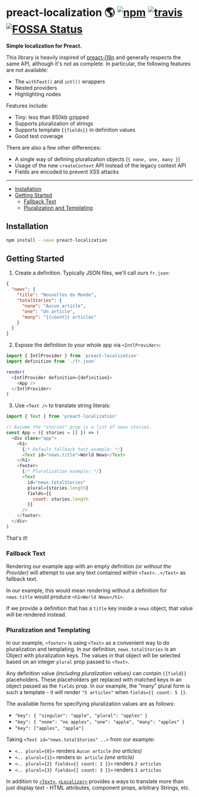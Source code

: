 # preact-localization 🌎 [![npm](https://img.shields.io/npm/v/preact-localization.svg?style=flat)](https://npm.im/preact-localization) [![travis](https://travis-ci.org/apyos/preact-localization.svg?branch=master)](https://travis-ci.org/apyos/preact-localization) [![FOSSA Status](https://app.fossa.io/api/projects/git%2Bgithub.com%2Fapyos%2Fpreact-localization.svg?type=shield)](https://app.fossa.io/projects/git%2Bgithub.com%2Fapyos%2Fpreact-localization?ref=badge_shield)

**Simple localization for Preact.**

This library is heavily inspired of [preact-i18n](https://github.com/synacor/preact-i18n) and generally respects the same API, although it's not as complete. In particular, the following features are not available:

- The `withText()` and `intl()` wrappers
- Nested providers
- Highlighting nodes

Features include:

- Tiny: less than 850kb gzipped
- Supports pluralization of strings
- Supports template `{{fields}}` in definition values
- Good test coverage

There are also a few other differences:

- A single way of defining pluralization objects (`{ none, one, many }`)
- Usage of the new `createContext` API instead of the legacy context API
- Fields are encoded to prevent XSS attacks

---

- [Installation](#installation)
- [Getting Started](#getting-started)
  - [Fallback Text](#fallback-text)
  - [Pluralization and Templating](#pluralization-and-templating)

<!-- /MDTOC -->

## Installation

```sh
npm install --save preact-localization
```

## Getting Started

1. Create a definition. Typically JSON files, we'll call ours `fr.json`:

```json
{
  "news": {
    "title": "Nouvelles du Monde",
    "totalStories": {
      "none": "Aucun article",
      "one": "Un article",
      "many": "{{count}} articles"
    }
  }
}
```

2. Expose the definition to your whole app via `<IntlProvider>`:

```js
import { IntlProvider } from 'preact-localization'
import definition from './fr.json'

render(
  <IntlProvider definition={definition}>
    <App />
  </IntlProvider>
)
```

3. Use `<Text />` to translate string literals:

```js
import { Text } from 'preact-localization'

// Assume the "stories" prop is a list of news stories.
const App = ({ stories = [] }) => (
  <div class="app">
    <h1>
      {/* Default fallback text example: */}
      <Text id="news.title">World News</Text>
    </h1>
    <footer>
      {/* Pluralization example: */}
      <Text
        id="news.totalStories"
        plural={stories.length}
        fields={{
          count: stories.length
        }}
      />
    </footer>
  </div>
)
```

That's it!

### Fallback Text

Rendering our example app with an empty definition _(or without the Provider)_ will attempt to use any text contained within `<Text>..</Text>` as fallback text.

In our example, this would mean rendering without a definition for `news.title` would produce `<h1>World News</h1>`.

If we provide a definition that has a `title` key inside a `news` object, that value will be rendered instead.

### Pluralization and Templating

In our example, `<footer>` is using `<Text>` as a convenient way to do pluralization and templating. In our definition, `news.totalStories` is an Object with pluralization keys. The values in that object will be selected based on an integer `plural` prop passed to `<Text>`.

Any definition value _(including pluralization values)_ can contain `{{field}}` placeholders. These placeholders get replaced with matched keys in an object passed as the `fields` prop. In our example, the "many" plural form is such a template - it will render `"5 articles"` when `fields={{ count: 5 }}`.

The available forms for specifying pluralization values are as follows:

- `"key": { "singular": "apple", "plural": "apples" }`
- `"key": { "none": "no apples", "one": "apple", "many": "apples" }`
- `"key": ["apples", "apple"]`

Taking `<Text id="news.totalStories" ..>` from our example:

- `<.. plural={0}>` renders `Aucun article` _(no articles)_
- `<.. plural={1}>` renders `Un article` _(one article)_
- `<.. plural={2} fields={{ count: 2 }}>` renders `2 articles`
- `<.. plural={3} fields={{ count: 3 }}>` renders `3 articles`

In addition to [`<Text>`](#Text), [`<Localizer>`](#Localizer) provides a ways to translate more than just display text - HTML attributes, component props, arbitrary Strings, etc.
